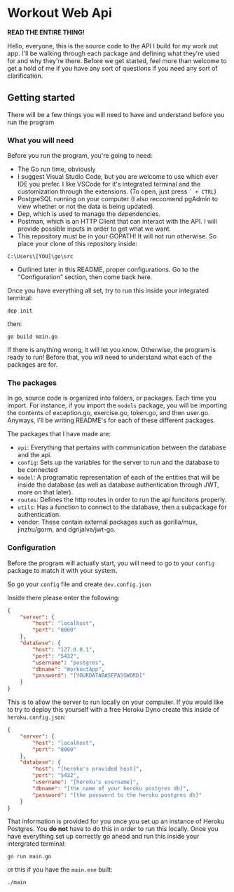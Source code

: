 # Workout Web Api
**READ THE ENTIRE THING!**

Hello, everyone, this is the source code to the API I build for my work out app. I'll be walking through each package and defining what they're used for and why they're there. Before we get started, feel more than welcome to get a hold of me if you have any sort of questions if you need any sort of clarification.

## Getting started

There will be a few things you will need to have and understand before you run the program

### What you will need

Before you run the program, you're going to need:

- The Go run time, obviously
- I suggest Visual Studio Code, but you are welcome to use which ever IDE you prefer. I like VSCode for it's integrated terminal and the customization through the extensions. (To open, just press ``` ` + CTRL ```)
- PostgreSQL running on your computer (I also reccomend pgAdmin to view whether or not the data is being updated).
- Dep, which is used to manage the *dep*endencies.
- Postman, which is an HTTP Client that can interact with the API. I will provide possible inputs in order to get what we want.
- This repository must be in your GOPATH! It will not run otherwise. So place your clone of this repository inside:

```C:\Users\[YOU]\go\src```

- Outlined later in this README, proper configurations. Go to the "Configuration" section, then come back here.

Once you have everything all set, try to run this inside your integrated terminal:

```dep init```

then:

```go build main.go```

If there is anything wrong, it will let you know. Otherwise, the program is ready to run! Before that, you will need to understand what each of the packages are for.


### The packages

In go, source code is organized into folders, or packages. Each time you import. For instance, if you import the ```models``` package, you will be importing the contents of exception.go, exercise.go, token.go, and then user.go. Anyways, I'll be writing README's for each of these different packages.

The packages that I have made are:
- ```api```: Everything that pertains with communication between the database and the api.
- ```config```: Sets up the variables for the server to run and the database to be connected
- ```model```: A programatic representation of each of the entities that will be inside the database (as well as database authentication through JWT, more on that later).
- ```routes```: Defines the http routes in order to run the api funcitons properly.
- ```utils```: Has a function to connect to the database, then a subpackage for authentication.
- vendor: These contain external packages such as gorilla/mux, jinzhu/gorm, and dgrijalva/jwt-go.


### Configuration

Before the program will actually start, you will need to go to your ```config``` package to match it with your system.

So go your ```config``` file and create ```dev.config.json```

Inside there please enter the following:

```json
{
    "server": {
        "host": "localhost",
        "port": "8000"
    },
    "database": {
        "host": "127.0.0.1",
        "port": "5432",
        "username": "postgres",
        "dbname": "WorkoutApp",
        "password": "[YOURDATABASEPASSWORD]"
    }
}
```

This is to allow the server to run locally on your computer. If you would like to try to deploy this yourself with a free Heroku Dyno create this inside of ```heroku.config.json```:

```json
{
    "server": {
        "host": "localhost",
        "port": "8000"
    },
    "database": {
        "host": "[heroku's provided host]",
        "port": "5432",
        "username": "[heroku's username]",
        "dbname": "[the name of your heroku postgres db]",
        "password": "[the password to the heroku postgres db]"
    }
}
```

That information is provided for you once you set up an instance of Heroku Postgres. You **do not** have to do this in order to run this locally. Once you have everything set up correctly go ahead and run this inside your intergrated terminal:

```go run main.go```

or this if you have the ```main.exe``` built:

```./main```